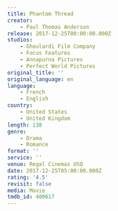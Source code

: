 ```yaml
---
title: Phantom Thread
creator:
    - Paul Thomas Anderson
release: 2017-12-25T00:00:00.000Z
studios:
    - Ghoulardi Film Company
    - Focus Features
    - Annapurna Pictures
    - Perfect World Pictures
original_title: ''
original_language: en
language:
    - French
    - English
country:
    - United States
    - United Kingdom
length: 130
genre:
    - Drama
    - Romance
format: ''
service: ''
venue: Regal Cinemas USQ
date: 2017-12-25T05:00:00.000Z
rating: '4.5'
revisit: false
media: Movie
tmdb_id: 400617
---
```



